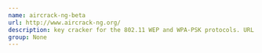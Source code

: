 ```yaml
---
name: aircrack-ng-beta
url: http://www.aircrack-ng.org/
description: key cracker for the 802.11 WEP and WPA-PSK protocols. URL : http://www.aircrack-ng.org/ Groups : None
group: None
---
```

